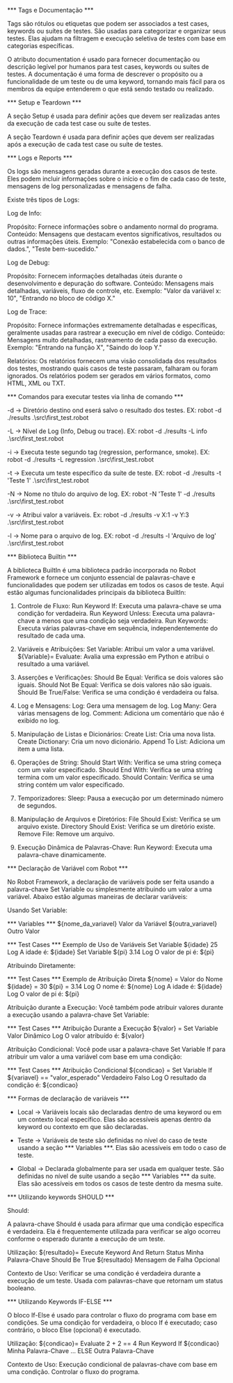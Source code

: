

*** Tags e Documentação ***

Tags são rótulos ou etiquetas que podem ser associados a test cases, keywords ou suítes de testes.
São usadas para categorizar e organizar seus testes. Elas ajudam na filtragem e execução seletiva 
de testes com base em categorias específicas.

O atributo documentation é usado para fornecer documentação ou descrição legível por humanos para 
test cases, keywords ou suítes de testes.
A documentação é uma forma de descrever o propósito ou a funcionalidade de um teste ou de uma keyword, 
tornando mais fácil para os membros da equipe entenderem o que está sendo testado ou realizado.


*** Setup e Teardown ***

A seção Setup é usada para definir ações que devem ser realizadas antes da execução de cada test case ou 
suíte de testes.

A seção Teardown é usada para definir ações que devem ser realizadas após a execução de cada test case ou 
suíte de testes.


*** Logs e Reports ***

Os logs são mensagens geradas durante a execução dos casos de teste. Eles podem incluir informações sobre o 
início e o fim de cada caso de teste, mensagens de log personalizadas e mensagens de falha.

Existe três tipos de Logs:

Log de Info:

Propósito: Fornece informações sobre o andamento normal do programa.
Conteúdo: Mensagens que destacam eventos significativos, resultados ou outras informações úteis.
Exemplo: "Conexão estabelecida com o banco de dados.", "Teste bem-sucedido."

Log de Debug:

Propósito: Fornecem informações detalhadas úteis durante o desenvolvimento e depuração do software.
Conteúdo: Mensagens mais detalhadas, variáveis, fluxo de controle, etc.
Exemplo: "Valor da variável x: 10", "Entrando no bloco de código X."

Log de Trace:

Propósito: Fornece informações extremamente detalhadas e específicas, geralmente usadas para rastrear 
a execução em nível de código.
Conteúdo: Mensagens muito detalhadas, rastreamento de cada passo da execução.
Exemplo: "Entrando na função X", "Saindo do loop Y."


Relatórios:
Os relatórios fornecem uma visão consolidada dos resultados dos testes, mostrando quais casos de teste 
passaram, falharam ou foram ignorados. Os relatórios podem ser gerados em vários formatos, como HTML, XML ou TXT.


*** Comandos para executar testes via linha de comando ***

-d -> Diretório destino ond eserá salvo o resultado dos testes. EX:
robot -d ./results .\src\first_test.robot

-L -> Nível de Log (Info, Debug ou trace). EX:
robot -d ./results -L info .\src\first_test.robot

-i -> Executa teste segundo tag (regression, performance, smoke). EX:
robot -d ./results -L regression .\src\first_test.robot

-t -> Executa um teste específico da suíte de teste. EX:
robot -d ./results -t 'Teste 1' .\src\first_test.robot

-N -> Nome no título do arquivo de log. EX:
robot -N 'Teste 1' -d ./results .\src\first_test.robot

-v -> Atribui valor a variáveis. Ex:
robot -d ./results -v X:1 -v Y:3 .\src\first_test.robot

-l -> Nome para o arquivo de log. EX:
robot -d ./results -l 'Arquivo de log' .\src\first_test.robot


*** Biblioteca Builtin ***

A biblioteca BuiltIn é uma biblioteca padrão incorporada no Robot Framework e fornece um conjunto essencial 
de palavras-chave e funcionalidades que podem ser utilizadas em todos os casos de teste.
Aqui estão algumas funcionalidades principais da biblioteca BuiltIn:

1. Controle de Fluxo:
Run Keyword If: Executa uma palavra-chave se uma condição for verdadeira.
Run Keyword Unless: Executa uma palavra-chave a menos que uma condição seja verdadeira.
Run Keywords: Executa várias palavras-chave em sequência, independentemente do resultado de cada uma.

2. Variáveis e Atribuições:
Set Variable: Atribui um valor a uma variável.
${Variable}= Evaluate: Avalia uma expressão em Python e atribui o resultado a uma variável.

3. Asserções e Verificações:
Should Be Equal: Verifica se dois valores são iguais.
Should Not Be Equal: Verifica se dois valores não são iguais.
Should Be True/False: Verifica se uma condição é verdadeira ou falsa.

4. Log e Mensagens:
Log: Gera uma mensagem de log.
Log Many: Gera várias mensagens de log.
Comment: Adiciona um comentário que não é exibido no log.

5. Manipulação de Listas e Dicionários:
Create List: Cria uma nova lista.
Create Dictionary: Cria um novo dicionário.
Append To List: Adiciona um item a uma lista.

6. Operações de String:
Should Start With: Verifica se uma string começa com um valor especificado.
Should End With: Verifica se uma string termina com um valor especificado.
Should Contain: Verifica se uma string contém um valor especificado.

7. Temporizadores:
Sleep: Pausa a execução por um determinado número de segundos.

8. Manipulação de Arquivos e Diretórios:
File Should Exist: Verifica se um arquivo existe.
Directory Should Exist: Verifica se um diretório existe.
Remove File: Remove um arquivo.

9. Execução Dinâmica de Palavras-Chave:
Run Keyword: Executa uma palavra-chave dinamicamente.


*** Declaração de Variável com Robot ***

No Robot Framework, a declaração de variáveis pode ser feita usando a palavra-chave Set Variable ou simplesmente 
atribuindo um valor a uma variável. Abaixo estão algumas maneiras de declarar variáveis:

Usando Set Variable:

*** Variables ***
${nome_da_variavel}    Valor da Variável
${outra_variavel}      Outro Valor

*** Test Cases ***
Exemplo de Uso de Variáveis
    Set Variable    ${idade}    25
    Log    A idade é: ${idade}
    Set Variable    ${pi}    3.14
    Log    O valor de pi é: ${pi}

Atribuindo Diretamente:

*** Test Cases ***
Exemplo de Atribuição Direta
    ${nome} =    Valor do Nome
    ${idade} =    30
    ${pi} =    3.14
    Log    O nome é: ${nome}
    Log    A idade é: ${idade}
    Log    O valor de pi é: ${pi}

Atribuição durante a Execução:
Você também pode atribuir valores durante a execução usando a palavra-chave Set Variable:

*** Test Cases ***
Atribuição Durante a Execução
    ${valor} =    Set Variable    Valor Dinâmico
    Log    O valor atribuído é: ${valor}


Atribuição Condicional:
Você pode usar a palavra-chave Set Variable If para atribuir um valor a uma variável com base em uma condição:

*** Test Cases ***
Atribuição Condicional
    ${condicao} =    Set Variable If    ${variavel} == "valor_esperado"    Verdadeiro    Falso
    Log    O resultado da condição é: ${condicao}


*** Formas de declaração de variáveis ***

- Local -> Variáveis locais são declaradas dentro de uma keyword ou em um contexto local específico.
Elas são acessíveis apenas dentro da keyword ou contexto em que são declaradas.

- Teste -> Variáveis de teste são definidas no nível do caso de teste usando a seção *** Variables ***.
Elas são acessíveis em todo o caso de teste.

- Global -> Declarada globalmente para ser usada em qualquer teste. São definidas no nível de suite 
usando a seção *** Variables *** da suite.
Elas são acessíveis em todos os casos de teste dentro da mesma suite.


*** Utilizando keywords SHOULD ***

Should:

A palavra-chave Should é usada para afirmar que uma condição específica é verdadeira.
Ela é frequentemente utilizada para verificar se algo ocorreu conforme o esperado durante a execução de um teste.

Utilização:
${resultado}=    Execute Keyword And Return Status    Minha Palavra-Chave
Should Be True    ${resultado}    Mensagem de Falha Opcional

Contexto de Uso:
Verificar se uma condição é verdadeira durante a execução de um teste.
Usada com palavras-chave que retornam um status booleano.


*** Utilizando Keywords IF-ELSE ***

O bloco If-Else é usado para controlar o fluxo do programa com base em condições. 
Se uma condição for verdadeira, o bloco If é executado; caso contrário, o bloco Else (opcional) é executado.

Utilização:
${condicao}=    Evaluate    2 + 2 == 4
Run Keyword If    ${condicao}    Minha Palavra-Chave
...    ELSE    Outra Palavra-Chave

Contexto de Uso:
Execução condicional de palavras-chave com base em uma condição.
Controlar o fluxo do programa.